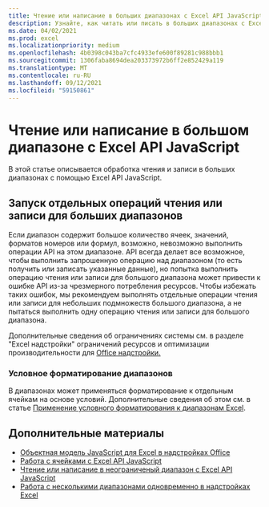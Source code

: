 ```yaml
---
title: Чтение или написание в больших диапазонах с Excel API JavaScript
description: Узнайте, как читать или писать в больших диапазонах с Excel API JavaScript.
ms.date: 04/02/2021
ms.prod: excel
ms.localizationpriority: medium
ms.openlocfilehash: 4b0398c043ba7cfc4933efe600f89281c988bbb1
ms.sourcegitcommit: 1306faba8694dea203373972b6ff2e852429a119
ms.translationtype: MT
ms.contentlocale: ru-RU
ms.lasthandoff: 09/12/2021
ms.locfileid: "59150861"
---
```

# <a name="read-or-write-to-a-large-range-using-the-excel-javascript-api"></a>Чтение или написание в большом диапазоне с Excel API JavaScript

В этой статье описывается обработка чтения и записи в больших диапазонах с помощью Excel API JavaScript.

## <a name="run-separate-read-or-write-operations-for-large-ranges"></a>Запуск отдельных операций чтения или записи для больших диапазонов

Если диапазон содержит большое количество ячеек, значений, форматов номеров или формул, возможно, невозможно выполнить операции API на этом диапазоне. API всегда делает все возможное, чтобы выполнить запрошенную операцию над диапазоном (то есть получить или записать указанные данные), но попытка выполнить операцию чтения или записи для большого диапазона может привести к ошибке API из-за чрезмерного потребления ресурсов. Чтобы избежать таких ошибок, мы рекомендуем выполнять отдельные операции чтения или записи для небольших подмножеств большого диапазона, а не пытаться выполнить одну операцию чтения или записи для большого диапазона.

Дополнительные сведения об ограничениях системы см. в разделе "Excel надстройки" ограничений ресурсов и оптимизации производительности для [Office надстройки.](../concepts/resource-limits-and-performance-optimization.md#excel-add-ins)

### <a name="conditional-formatting-of-ranges"></a>Условное форматирование диапазонов

В диапазонах может применяться форматирование к отдельным ячейкам на основе условий. Дополнительные сведения об этом см. в статье [Применение условного форматирования к диапазонам Excel](excel-add-ins-conditional-formatting.md).

## <a name="see-also"></a>Дополнительные материалы

- [Объектная модель JavaScript для Excel в надстройках Office](excel-add-ins-core-concepts.md)
- [Работа с ячейками с Excel API JavaScript](excel-add-ins-cells.md)
- [Чтение или написание в неограниченый диапазон с Excel API JavaScript](excel-add-ins-ranges-unbounded.md)
- [Работа с несколькими диапазонами одновременно в надстройках Excel](excel-add-ins-multiple-ranges.md)
